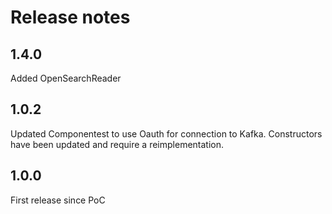 # Release notes

## 1.4.0

Added OpenSearchReader

## 1.0.2

Updated Componentest to use Oauth for connection to Kafka.
Constructors have been updated and require a reimplementation.

## 1.0.0

First release since PoC